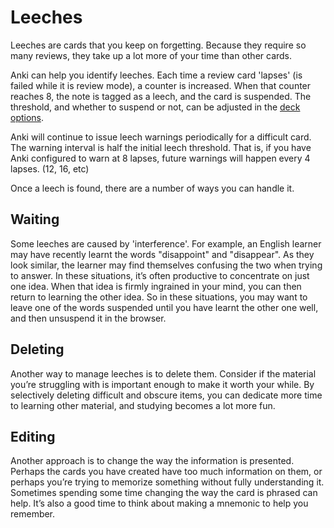 Leeches
=======

Leeches are cards that you keep on forgetting. Because they require so
many reviews, they take up a lot more of your time than other cards.

Anki can help you identify leeches. Each time a review card 'lapses' (is
failed while it is review mode), a counter is increased. When that
counter reaches 8, the note is tagged as a leech, and the card is
suspended. The threshold, and whether to suspend or not, can be adjusted
in the [deck options](deck-options.md).

Anki will continue to issue leech warnings periodically for a difficult
card. The warning interval is half the initial leech threshold. That is,
if you have Anki configured to warn at 8 lapses, future warnings will
happen every 4 lapses. (12, 16, etc)

Once a leech is found, there are a number of ways you can handle it.

Waiting
-------

Some leeches are caused by 'interference'. For example, an English
learner may have recently learnt the words "disappoint" and "disappear".
As they look similar, the learner may find themselves confusing the two
when trying to answer. In these situations, it’s often productive to
concentrate on just one idea. When that idea is firmly ingrained in your
mind, you can then return to learning the other idea. So in these
situations, you may want to leave one of the words suspended until you
have learnt the other one well, and then unsuspend it in the browser.

Deleting
--------

Another way to manage leeches is to delete them. Consider if the
material you’re struggling with is important enough to make it worth
your while. By selectively deleting difficult and obscure items, you can
dedicate more time to learning other material, and studying becomes a
lot more fun.

Editing
-------

Another approach is to change the way the information is presented.
Perhaps the cards you have created have too much information on them, or
perhaps you’re trying to memorize something without fully understanding
it. Sometimes spending some time changing the way the card is phrased
can help. It’s also a good time to think about making a mnemonic to help
you remember.
